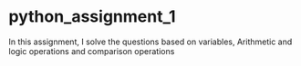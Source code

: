 # python_assignment_1
In this assignment, I solve the questions based on variables, Arithmetic and logic operations and comparison operations
